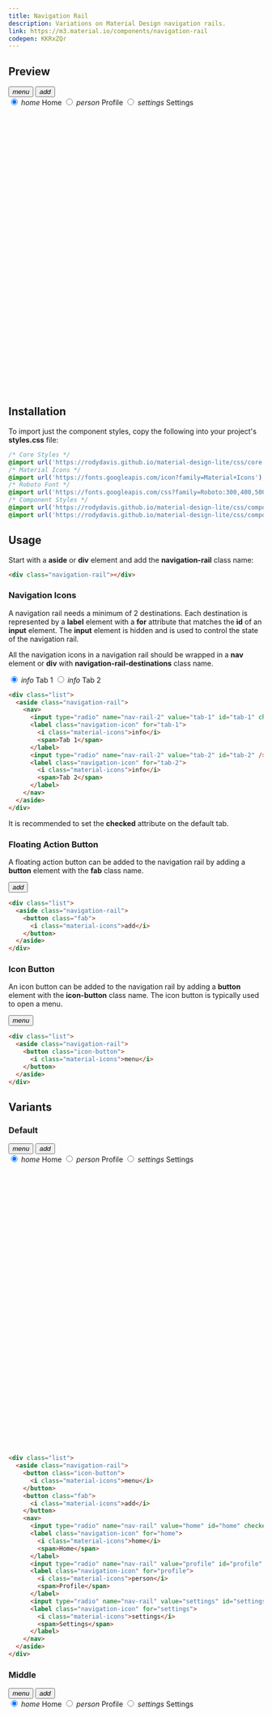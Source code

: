 ```yaml
---
title: Navigation Rail
description: Variations on Material Design navigation rails.
link: https://m3.material.io/components/navigation-rail
codepen: KKRxZQr
---
```


## Preview

<div class="preview">
  <aside class="navigation-rail" style="min-height: 600px">
    <button class="icon-button">
      <i class="material-icons">menu</i>
    </button>
    <button class="fab">
      <i class="material-icons">add</i>
    </button>
    <nav>
      <input type="radio" name="nav-rail" value="home" id="home" checked />
      <label class="navigation-icon" for="home">
        <i class="material-icons">home</i>
        <span>Home</span>
      </label>
      <input type="radio" name="nav-rail" value="profile" id="profile" />
      <label class="navigation-icon" for="profile">
        <i class="material-icons">person</i>
        <span>Profile</span>
      </label>
      <input type="radio" name="nav-rail" value="settings" id="settings" />
      <label class="navigation-icon" for="settings">
        <i class="material-icons">settings</i>
        <span>Settings</span>
      </label>
    </nav>
  </aside>
</div>

## Installation

To import just the component styles, copy the following into your project's **styles.css** file:

```css
/* Core Styles */
@import url('https://rodydavis.github.io/material-design-lite/css/core.css');
/* Material Icons */
@import url('https://fonts.googleapis.com/icon?family=Material+Icons');
/* Roboto Font */
@import url('https://fonts.googleapis.com/css?family=Roboto:300,400,500,700&amp;display=swap');
/* Component Styles */
@import url('https://rodydavis.github.io/material-design-lite/css/components/navigation-icon/style.css');
@import url('https://rodydavis.github.io/material-design-lite/css/components/navigation-rail/style.css');
```

## Usage

Start with a **aside** or **div** element and add the **navigation-rail** class name:

```html
<div class="navigation-rail"></div>
```

### Navigation Icons

A navigation rail needs a minimum of 2 destinations. Each destination is represented by a **label** element with a **for** attribute that matches the **id** of an **input** element. The **input** element is hidden and is used to control the state of the navigation rail.

All the navigation icons in a navigation rail should be wrapped in a **nav** element or **div** with **navigation-rail-destinations** class name.

<div class="preview">
   <aside class="navigation-rail">
    <nav>
      <input type="radio" name="nav-rail-2" value="tab-1" id="tab-1" checked/>
      <label class="navigation-icon" for="tab-1">
        <i class="material-icons">info</i>
        <span>Tab 1</span>
      </label>
      <input type="radio" name="nav-rail-2" value="tab-2" id="tab-2" />
      <label class="navigation-icon" for="tab-2">
        <i class="material-icons">info</i>
        <span>Tab 2</span>
      </label>
    </nav>
  </aside>
</div>

```html
<div class="list">
  <aside class="navigation-rail">
    <nav>
      <input type="radio" name="nav-rail-2" value="tab-1" id="tab-1" checked/>
      <label class="navigation-icon" for="tab-1">
        <i class="material-icons">info</i>
        <span>Tab 1</span>
      </label>
      <input type="radio" name="nav-rail-2" value="tab-2" id="tab-2" />
      <label class="navigation-icon" for="tab-2">
        <i class="material-icons">info</i>
        <span>Tab 2</span>
      </label>
    </nav>
  </aside>
</div>
```

It is recommended to set the **checked** attribute on the default tab.


### Floating Action Button

A floating action button can be added to the navigation rail by adding a **button** element with the **fab** class name.

<div class="preview">
  <aside class="navigation-rail">
    <button class="fab">
      <i class="material-icons">add</i>
    </button>
  </aside>
</div>

```html
<div class="list">
  <aside class="navigation-rail">
    <button class="fab">
      <i class="material-icons">add</i>
    </button>
  </aside>
</div>
```

### Icon Button

An icon button can be added to the navigation rail by adding a **button** element with the **icon-button** class name. The icon button is typically used to open a menu.

<div class="preview">
  <aside class="navigation-rail">
    <button class="icon-button">
      <i class="material-icons">menu</i>
    </button>
  </aside>
</div>

```html
<div class="list">
  <aside class="navigation-rail">
    <button class="icon-button">
      <i class="material-icons">menu</i>
    </button>
  </aside>
</div>
```

## Variants

### Default

<div class="preview">
  <aside class="navigation-rail" style="min-height: 600px">
    <button class="icon-button">
      <i class="material-icons">menu</i>
    </button>
    <button class="fab">
      <i class="material-icons">add</i>
    </button>
    <nav>
      <input type="radio" name="nav-rail-3" value="home" id="home" checked />
      <label class="navigation-icon" for="home">
        <i class="material-icons">home</i>
        <span>Home</span>
      </label>
      <input type="radio" name="nav-rail-3" value="profile" id="profile" />
      <label class="navigation-icon" for="profile">
        <i class="material-icons">person</i>
        <span>Profile</span>
      </label>
      <input type="radio" name="nav-rail-3" value="settings" id="settings" />
      <label class="navigation-icon" for="settings">
        <i class="material-icons">settings</i>
        <span>Settings</span>
      </label>
    </nav>
  </aside>
</div>

```html
<div class="list">
  <aside class="navigation-rail">
    <button class="icon-button">
      <i class="material-icons">menu</i>
    </button>
    <button class="fab">
      <i class="material-icons">add</i>
    </button>
    <nav>
      <input type="radio" name="nav-rail" value="home" id="home" checked />
      <label class="navigation-icon" for="home">
        <i class="material-icons">home</i>
        <span>Home</span>
      </label>
      <input type="radio" name="nav-rail" value="profile" id="profile" />
      <label class="navigation-icon" for="profile">
        <i class="material-icons">person</i>
        <span>Profile</span>
      </label>
      <input type="radio" name="nav-rail" value="settings" id="settings" />
      <label class="navigation-icon" for="settings">
        <i class="material-icons">settings</i>
        <span>Settings</span>
      </label>
    </nav>
  </aside>
</div>
```

### Middle

<div class="preview">
  <aside class="navigation-rail middle" style="min-height: 600px">
    <button class="icon-button">
      <i class="material-icons">menu</i>
    </button>
    <button class="fab">
      <i class="material-icons">add</i>
    </button>
    <nav>
      <input type="radio" name="nav-rail-4" value="home" id="home" checked />
      <label class="navigation-icon" for="home">
        <i class="material-icons">home</i>
        <span>Home</span>
      </label>
      <input type="radio" name="nav-rail-4" value="profile" id="profile" />
      <label class="navigation-icon" for="profile">
        <i class="material-icons">person</i>
        <span>Profile</span>
      </label>
      <input type="radio" name="nav-rail-4" value="settings" id="settings" />
      <label class="navigation-icon" for="settings">
        <i class="material-icons">settings</i>
        <span>Settings</span>
      </label>
    </nav>
  </aside>
</div>

```html
<div class="list">
  <aside class="navigation-rail middle">
    <button class="icon-button">
      <i class="material-icons">menu</i>
    </button>
    <button class="fab">
      <i class="material-icons">add</i>
    </button>
    <nav>
      <input type="radio" name="nav-rail" value="home" id="home" checked />
      <label class="navigation-icon" for="home">
        <i class="material-icons">home</i>
        <span>Home</span>
      </label>
      <input type="radio" name="nav-rail" value="profile" id="profile" />
      <label class="navigation-icon" for="profile">
        <i class="material-icons">person</i>
        <span>Profile</span>
      </label>
      <input type="radio" name="nav-rail" value="settings" id="settings" />
      <label class="navigation-icon" for="settings">
        <i class="material-icons">settings</i>
        <span>Settings</span>
      </label>
    </nav>
  </aside>
</div>
```

### Bottom

<div class="preview">
  <aside class="navigation-rail bottom" style="min-height: 600px">
    <button class="icon-button">
      <i class="material-icons">menu</i>
    </button>
    <button class="fab">
      <i class="material-icons">add</i>
    </button>
    <nav>
      <input type="radio" name="nav-rail-5" value="home" id="home" checked />
      <label class="navigation-icon" for="home">
        <i class="material-icons">home</i>
        <span>Home</span>
      </label>
      <input type="radio" name="nav-rail-5" value="profile" id="profile" />
      <label class="navigation-icon" for="profile">
        <i class="material-icons">person</i>
        <span>Profile</span>
      </label>
      <input type="radio" name="nav-rail-5" value="settings" id="settings" />
      <label class="navigation-icon" for="settings">
        <i class="material-icons">settings</i>
        <span>Settings</span>
      </label>
    </nav>
  </aside>
</div>

```html
<div class="list">
  <aside class="navigation-rail bottom">
    <button class="icon-button">
      <i class="material-icons">menu</i>
    </button>
    <button class="fab">
      <i class="material-icons">add</i>
    </button>
    <nav>
      <input type="radio" name="nav-rail" value="home" id="home" checked />
      <label class="navigation-icon" for="home">
        <i class="material-icons">home</i>
        <span>Home</span>
      </label>
      <input type="radio" name="nav-rail" value="profile" id="profile" />
      <label class="navigation-icon" for="profile">
        <i class="material-icons">person</i>
        <span>Profile</span>
      </label>
      <input type="radio" name="nav-rail" value="settings" id="settings" />
      <label class="navigation-icon" for="settings">
        <i class="material-icons">settings</i>
        <span>Settings</span>
      </label>
    </nav>
  </aside>
</div>
```

## Design Tokens

| Token                                            | Description                     | Default                                                                                         |
|--------------------------------------------------|---------------------------------|-------------------------------------------------------------------------------------------------|
| `--md-sys-comp-navigation-rail-background-color` | The foreground color of the bar | <div class="tooltip token-box color-surface" data-tooltip="--md-sys-color-surface"></div>       |
| `--md-sys-comp-navigation-rail-color`            | The foreground color of the bar | <div class="tooltip token-box color-on-surface" data-tooltip="--md-sys-color-on-surface"></div> |
| `--md-comp-navigation-rail-container-width`      | The width of the container  | `80px`                                                                                          |
| `--md-comp-navigation-rail-container-height`      | The height of the container  | `100%`                                                                                          |

## Resources

- [MDN](https://developer.mozilla.org/en-US/docs/Web/HTML/Element/aside)
- [Material Design](https://m3.material.io/components/navigation-rail)

